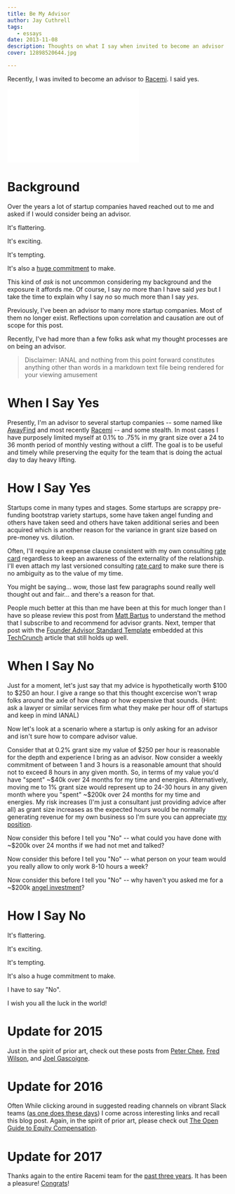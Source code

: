 ```yaml
---
title: Be My Advisor
author: Jay Cuthrell
tags:
   - essays
date: 2013-11-08
description: Thoughts on what I say when invited to become an advisor
cover: 12898520644.jpg

---
```


Recently, I was invited to become an advisor to [Racemi]. I said yes.

<iframe width="300" height="168" src="//www.youtube.com/embed/K9HMUFRODtU" frameborder="0" allowfullscreen></iframe>

# Background

Over the years a lot of startup companies haved reached out to me and asked if I would consider being an advisor. 

It's flattering. 

It's exciting. 

It's tempting.  

It's also a [huge commitment] to make.
 
This kind of _ask_ is not uncommon considering my background and the exposure it affords me. Of course, I say _no_ more than I have said _yes_ but I take the time to explain why I say _no_ so much more than I say _yes_. 

Previously, I've been an advisor to many more startup companies. Most of them no longer exist. Reflections upon correlation and causation are out of scope for this post.

Recently, I've had more than a few folks ask what my thought processes are on being an advisor. 


> Disclaimer: IANAL and nothing from this point forward constitutes anything other than words in a markdown text file being rendered for your viewing amusement

# When I Say Yes

Presently, I'm an advisor to several startup companies -- some named like [AwayFind] and most recently [Racemi] -- and some stealth. In most cases I have purposely limited myself at 0.1% to .75% in my grant size over a 24 to 36 month period of monthly vesting without a cliff. The goal is to be useful and timely while preserving the equity for the team that is doing the actual day to day heavy lifting.


# How I Say Yes

Startups come in many types and stages. Some startups are scrappy pre-funding bootstrap variety startups, some have taken angel funding and others have taken seed and others have taken additional series and been acquired which is another reason for the variance in grant size based on pre-money vs. dilution. 

Often, I'll require an expense clause consistent with my own consulting [rate card] regardless to keep an awareness of the externality of the relationship. I'll even attach my last versioned consulting [rate card] to make sure there is no ambiguity as to the value of my time. 

You might be saying... wow, those last few paragraphs sound really well thought out and fair... and there's a reason for that.

People much better at this than me have been at this for much longer than I have so please review this post from [Matt Bartus] to understand the method that I subscribe to and recommend for advisor grants. Next, temper that post with the [Founder Advisor Standard Template] embedded at this [TechCrunch] article that still holds up well.

# When I Say No

Just for a moment, let's just say that my advice is hypothetically worth $100 to $250 an hour. I give a range so that this thought excercise won't wrap folks around the axle of how cheap or how expensive that sounds. (Hint: ask a lawyer or similar services firm what they make per hour off of startups and keep in mind IANAL)

Now let's look at a scenario where a startup is only asking for an advisor and isn't sure how to compare advisor value.

Consider that at 0.2% grant size my value of $250 per hour is reasonable for the depth and experience I bring as an advisor. Now consider a weekly commitment of between 1 and 3 hours is a reasonable amount that should not to exceed 8 hours in any given month. So, in terms of my value you'd have "spent" ~$40k over 24 months for my time and energies.  Alternatively, moving me to 1% grant size would represent up to 24-30 hours in any given month where you "spent" ~$200k over 24 months for my time and energies.  My risk increases (I'm just a consultant just providing advice after all) as grant size increases as the expected hours would be normally generating revenue for my own business so I'm sure you can appreciate [my position].

Now consider this before I tell you "No" -- what could you have done with ~$200k over 24 months if we had not met and talked?

Now consider this before I tell you "No" -- what person on your team would you really allow to only work 8-10 hours a week?

Now consider this before I tell you "No" -- why haven't you asked me for a ~$200k [angel investment]?

# How I Say No

It's flattering. 

It's exciting. 

It's tempting. 

It's also a huge commitment to make. 

I have to say "No". 

I wish you all the luck in the world!

# Update for 2015

Just in the spirit of prior art, check out these posts from [Peter Chee], [Fred Wilson], and [Joel Gascoigne].

# Update for 2016

Often While clicking around in suggested reading channels on vibrant Slack teams ([as one does these days]) I come across interesting links and recall this blog post. Again, in the spirit of prior art, please check out [The Open Guide to Equity Compensation].

# Update for 2017

Thanks again to the entire Racemi team for the [past three years](https://www.businesswire.com/news/home/20160602006488/en/CSC-and-Racemi-Form-Strategic-Collaboration-to-Accelerate-Enterprise-Migration-to-the-Cloud). It has been a pleasure! [Congrats](https://www.dxc.technology/investor_relations/insights/141471-2017_annual_report)!

[The Open Guide to Equity Compensation]:https://github.com/jlevy/og-equity-compensation
[as one does these days]:http://community.emccode.com/
[Joel Gascoigne]:https://open.bufferapp.com/buffer-open-equity-formula/
[Fred Wilson]:http://avc.com/2010/11/employee-equity-how-much/
[Peter Chee]:http://thinkspace.com/how-to-divide-equity-to-startup-founders-advisors-and-employees/
[AwayFind]:http://awayfind.com/
[Racemi]:http://www.racemi.com/
[Matt Bartus]:http://www.mattbartus.com/employees-advisors-consultants/advice-on-advisor-option-grants/
[TechCrunch]:http://techcrunch.com/2011/09/22/free-startup-docs-how-much-equity-should-advisors-get/
[Founder Advisor Standard Template]:http://www.scribd.com/embeds/65202818/content?start_page=1&view_mode=list&access_key=key-2bn37qt45rpsd2gmvvaj
[huge commitment]:http://learntoduck.net/advisors-stop-screwing-startups
[rate card]:https://www.saastr.com/on-paying-your-mentors-and-advisors-the-2-5x-rule/
[my position]:http://marcoullier.com/blog/2011/09/advisors-do-it-for-love/
[angel investment]:https://angel.co/JayCuthrell
